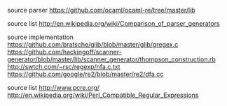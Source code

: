 
source parser
  https://github.com/ocaml/ocaml-re/tree/master/lib

source list
  http://en.wikipedia.org/wiki/Comparison_of_parser_generators

source implementation
  https://github.com/bratsche/glib/blob/master/glib/gregex.c
  https://github.com/hackingoff/scanner-generator/blob/master/lib/scanner_generator/thompson_construction.rb
  http://swtch.com/~rsc/regexp/nfa.c.txt
  https://github.com/google/re2/blob/master/re2/dfa.cc

source list
  http://www.pcre.org/
  http://en.wikipedia.org/wiki/Perl_Compatible_Regular_Expressions
